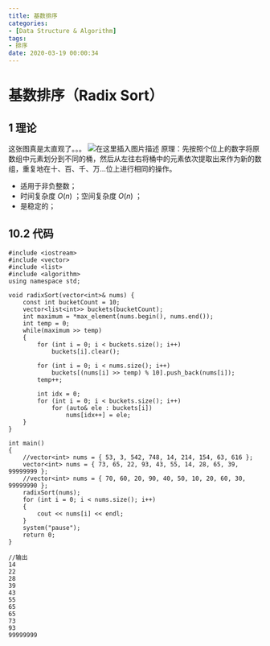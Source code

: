 ```yaml
---
title: 基数排序
categories:
- [Data Structure & Algorithm]
tags:
- 排序
date: 2020-03-19 00:00:34
---
```


# 基数排序（Radix Sort）
## 1 理论
这张图真是太直观了。。。
![在这里插入图片描述](https://img-blog.csdnimg.cn/2019061217322687.gif)
原理：先按照个位上的数字将原数组中元素划分到不同的桶，然后从左往右将桶中的元素依次提取出来作为新的数组，重复地在十、百、千、万...位上进行相同的操作。

- 适用于非负整数；
- 时间复杂度 $O(n)$ ；空间复杂度 $O(n)$ ；
- 是稳定的；
## 10.2 代码
```
#include <iostream>
#include <vector>
#include <list>
#include <algorithm>
using namespace std;

void radixSort(vector<int>& nums) {
	const int bucketCount = 10;
	vector<list<int>> buckets(bucketCount);
	int maximum = *max_element(nums.begin(), nums.end());
	int temp = 0;
	while(maximum >> temp)
	{
		for (int i = 0; i < buckets.size(); i++)
			buckets[i].clear();

		for (int i = 0; i < nums.size(); i++)
			buckets[(nums[i] >> temp) % 10].push_back(nums[i]);
		temp++;

		int idx = 0;
		for (int i = 0; i < buckets.size(); i++)
			for (auto& ele : buckets[i])
				nums[idx++] = ele;
	} 
}

int main()
{
	//vector<int> nums = { 53, 3, 542, 748, 14, 214, 154, 63, 616 };
	vector<int> nums = { 73, 65, 22, 93, 43, 55, 14, 28, 65, 39, 99999999 };
	//vector<int> nums = { 70, 60, 20, 90, 40, 50, 10, 20, 60, 30, 99999990 };
	radixSort(nums);
	for (int i = 0; i < nums.size(); i++)
	{
		cout << nums[i] << endl;
	}
	system("pause");
	return 0;
}

//输出
14
22
28
39
43
55
65
65
73
93
99999999
```
